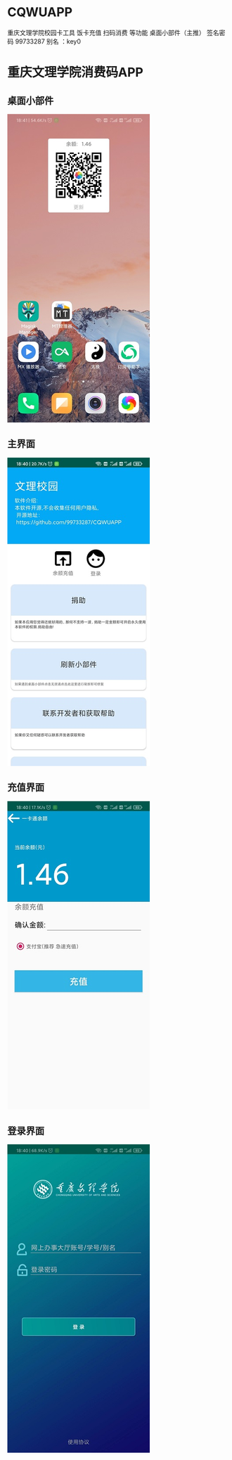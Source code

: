 # CQWUAPP
重庆文理学院校园卡工具  饭卡充值 扫码消费 等功能 桌面小部件（主推） 
签名密码 99733287 别名 ：key0


# 重庆文理学院消费码APP
## 桌面小部件

![](preview/view.jpg)

## 主界面

![](preview/main.jpg)

## 充值界面
![](preview/pay.jpg)

## 登录界面
![](preview/login.jpg)

